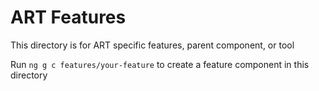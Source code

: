 # ART Features

This directory is for ART specific features, parent component, or tool 

Run `ng g c features/your-feature` to create a feature component in this directory
